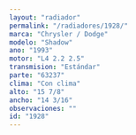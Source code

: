 ```yaml
---
layout: "radiador"
permalink: "/radiadores/1928/"
marca: "Chrysler / Dodge"
modelo: "Shadow"
ano: "1993"
motor: "L4 2.2 2.5"
transmision: "Estándar"
parte: "63237"
clima: "Con clima"
alto: "15 7/8"
ancho: "14 3/16"
observaciones: ""
id: "1928"
---
```


